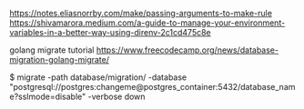 https://notes.eliasnorrby.com/make/passing-arguments-to-make-rule   
https://shivamarora.medium.com/a-guide-to-manage-your-environment-variables-in-a-better-way-using-direnv-2c1cd475c8e


golang migrate tutorial 
https://www.freecodecamp.org/news/database-migration-golang-migrate/

$ migrate -path database/migration/ -database "postgresql://postgres:changeme@postgres_container:5432/database_name?sslmode=disable" -verbose down
